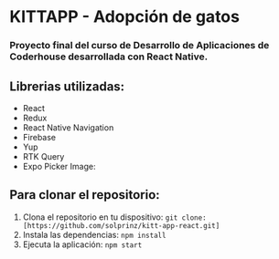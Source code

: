 # KITTAPP - Adopción de gatos
### Proyecto final del curso de Desarrollo de Aplicaciones de Coderhouse desarrollada con React Native.

## Librerias utilizadas:

* React
* Redux
* React Native Navigation
* Firebase
* Yup
* RTK Query
* Expo Picker Image:

## Para clonar el repositorio:
1. Clona el repositorio en tu dispositivo: ```git clone: [https://github.com/solprinz/kitt-app-react.git]```
2. Instala las dependencias: ```npm install```
3. Ejecuta la aplicación: ```npm start```
